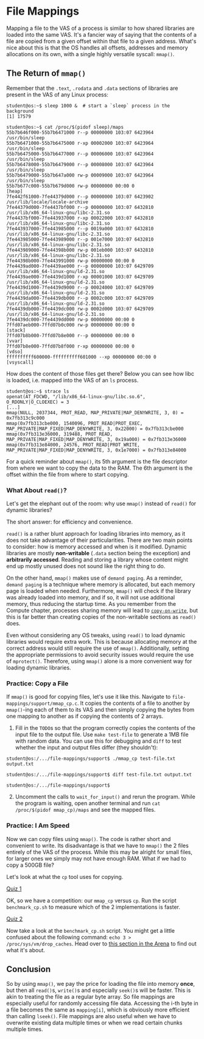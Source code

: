 # File Mappings

Mapping a file to the VAS of a process is similar to how shared libraries are loaded into the same VAS.
It's a fancier way of saying that the contents of a file are copied from a given offset within that file to a given address.
What's nice about this is that the OS handles all offsets, addresses and memory allocations on its own, with a single highly versatile syscall: `mmap()`.

## The Return of `mmap()`

Remember that the `.text`, `.rodata` and `.data` sections of libraries are present in the VAS of any Linux process:

```console
student@os:~$ sleep 1000 &  # start a `sleep` process in the background
[1] 17579

student@os:~$ cat /proc/$(pidof sleep)/maps
55b7b646f000-55b7b6471000 r--p 00000000 103:07 6423964                   /usr/bin/sleep
55b7b6471000-55b7b6475000 r-xp 00002000 103:07 6423964                   /usr/bin/sleep
55b7b6475000-55b7b6477000 r--p 00006000 103:07 6423964                   /usr/bin/sleep
55b7b6478000-55b7b6479000 r--p 00008000 103:07 6423964                   /usr/bin/sleep
55b7b6479000-55b7b647a000 rw-p 00009000 103:07 6423964                   /usr/bin/sleep
55b7b677c000-55b7b679d000 rw-p 00000000 00:00 0                          [heap]
7fe442f61000-7fe44379d000 r--p 00000000 103:07 6423902                   /usr/lib/locale/locale-archive
7fe44379d000-7fe4437bf000 r--p 00000000 103:07 6432810                   /usr/lib/x86_64-linux-gnu/libc-2.31.so
7fe4437bf000-7fe443937000 r-xp 00022000 103:07 6432810                   /usr/lib/x86_64-linux-gnu/libc-2.31.so
7fe443937000-7fe443985000 r--p 0019a000 103:07 6432810                   /usr/lib/x86_64-linux-gnu/libc-2.31.so
7fe443985000-7fe443989000 r--p 001e7000 103:07 6432810                   /usr/lib/x86_64-linux-gnu/libc-2.31.so
7fe443989000-7fe44398b000 rw-p 001eb000 103:07 6432810                   /usr/lib/x86_64-linux-gnu/libc-2.31.so
7fe44398b000-7fe443991000 rw-p 00000000 00:00 0
7fe4439ad000-7fe4439ae000 r--p 00000000 103:07 6429709                   /usr/lib/x86_64-linux-gnu/ld-2.31.so
7fe4439ae000-7fe4439d1000 r-xp 00001000 103:07 6429709                   /usr/lib/x86_64-linux-gnu/ld-2.31.so
7fe4439d1000-7fe4439d9000 r--p 00024000 103:07 6429709                   /usr/lib/x86_64-linux-gnu/ld-2.31.so
7fe4439da000-7fe4439db000 r--p 0002c000 103:07 6429709                   /usr/lib/x86_64-linux-gnu/ld-2.31.so
7fe4439db000-7fe4439dc000 rw-p 0002d000 103:07 6429709                   /usr/lib/x86_64-linux-gnu/ld-2.31.so
7fe4439dc000-7fe4439dd000 rw-p 00000000 00:00 0
7ffd07aeb000-7ffd07b0c000 rw-p 00000000 00:00 0                          [stack]
7ffd07b8b000-7ffd07b8e000 r--p 00000000 00:00 0                          [vvar]
7ffd07b8e000-7ffd07b8f000 r-xp 00000000 00:00 0                          [vdso]
ffffffffff600000-ffffffffff601000 --xp 00000000 00:00 0                  [vsyscall]
```

How does the content of those files get there?
Below you can see how libc is loaded, i.e. mapped into the VAS of an `ls` process.

```console
student@os:~$ strace ls
openat(AT_FDCWD, "/lib/x86_64-linux-gnu/libc.so.6", O_RDONLY|O_CLOEXEC) = 3
[...]
mmap(NULL, 2037344, PROT_READ, MAP_PRIVATE|MAP_DENYWRITE, 3, 0) = 0x7fb313c9c000
mmap(0x7fb313cbe000, 1540096, PROT_READ|PROT_EXEC, MAP_PRIVATE|MAP_FIXED|MAP_DENYWRITE, 3, 0x22000) = 0x7fb313cbe000
mmap(0x7fb313e36000, 319488, PROT_READ, MAP_PRIVATE|MAP_FIXED|MAP_DENYWRITE, 3, 0x19a000) = 0x7fb313e36000
mmap(0x7fb313e84000, 24576, PROT_READ|PROT_WRITE, MAP_PRIVATE|MAP_FIXED|MAP_DENYWRITE, 3, 0x1e7000) = 0x7fb313e84000
```

For a quick reminder about `mmap()`, its 5th argument is the file descriptor from where we want to copy the data to the RAM.
The 6th argument is the offset within the file from where to start copying.

### What About `read()`?

Let's get the elephant out of the room: why use `mmap()` instead of `read()` for dynamic libraries?

The short answer: for efficiency and convenience.

`read()` is a rather blunt approach for loading libraries into memory, as it does not take advantage of their particularities.
There are two main points to consider: how is memory accessed and when is it modified.
Dynamic libraries are mostly **non-writable** (`.data` section being the exception) and **arbitrarily accessed**.
Reading and storing a library whose content might end up mostly unused does not sound like the right thing to do.

On the other hand, `mmap()` makes use of `demand paging`.
As a reminder, `demand paging` is a technique where memory is allocated, but each memory page is loaded when needed.
Furthermore, `mmap()` will check if the library was already loaded into memory, and if so, it will not use additional memory, thus reducing the startup time.
As you remember from the Compute chapter, processes sharing memory will lead to [`copy-on-write`](https://open-education-hub.github.io/operating-systems/Lab/Compute/copy-on-write), but this is far better than creating copies of the non-writable sections as `read()` does.

Even without considering any OS tweaks, using `read()` to load dynamic libraries would require extra work.
This is because allocating memory at the correct address would still require the use of `mmap()`.
Additionally, setting the appropriate permissions to avoid security issues would require the use of `mprotect()`.
Therefore, using `mmap()` alone is a more convenient way for loading dynamic libraries.

### Practice: Copy a File

If `mmap()` is good for copying files, let's use it like this.
Navigate to `file-mappings/support/mmap_cp.c`.
It copies the contents of a file to another by `mmap()`-ing each of them to its VAS and then simply copying the bytes from one mapping to another as if copying the contents of 2 arrays.

1. Fill in the `TODO`s so that the program correctly copies the contents of the input file to the output file.
Use `make test-file` to generate a 1MB file with random data.
You can use this for debugging and `diff` to test whether the input and output files differ (they shouldn't):

```console
student@os:/.../file-mappings/support$ ./mmap_cp test-file.txt output.txt

student@os:/.../file-mappings/support$ diff test-file.txt output.txt

student@os:/.../file-mappings/support$
```

<!-- markdownlint-disable MD029 -->

2. Uncomment the calls to `wait_for_input()` and rerun the program.
While the program is waiting, open another terminal and run `cat /proc/$(pidof mmap_cp)/maps` and see the mapped files.

<!-- markdownlint-enable MD029 -->

### Practice: I Am Speed

Now we can copy files using `mmap()`.
The code is rather short and convenient to write.
Its disadvantage is that we have to `mmap()` the 2 files entirely of the VAS of the process.
While this may be alright for small files, for larger ones we simply may not have enough RAM.
What if we had to copy a 500GB file?

Let's look at what the `cp` tool uses for copying.

[Quiz 1](../drills/questions/syscalls-cp.md)

OK, so we have a competition: our `mmap_cp` versus `cp`.
Run the script `benchmark_cp.sh` to measure which of the 2 implementations is faster.

[Quiz 2](../drills/questions/mmap-read-write-benchmark.md)

Now take a look at the `benchmark_cp.sh` script.
You might get a little confused about the following command: `echo 3 > /proc/sys/vm/drop_caches`.
Head over to [this section in the Arena](../../arena/reading/arena.md#to-drop-or-not-to-drop) to find out what it's about.

## Conclusion

So by using `mmap()`, we pay the price for loading the file into memory **once**, but then all `read()`s, `write()`s and especially `seek()`s will be faster.
This is akin to treating the file as a regular byte array.
So file mappings are especially useful for randomly accessing file data.
Accessing the i-th byte in a file becomes the same as `mapping[i]`, which is obviously more efficient than calling `lseek()`.
File mappings are also useful when we have to overwrite existing data multiple times or when we read certain chunks multiple times.
